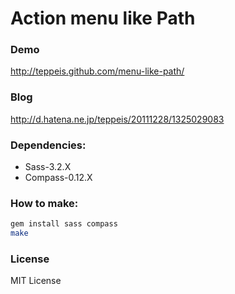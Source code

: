 Action menu like Path
=====================

### Demo
http://teppeis.github.com/menu-like-path/

### Blog
http://d.hatena.ne.jp/teppeis/20111228/1325029083

### Dependencies:
* Sass-3.2.X
* Compass-0.12.X

### How to make:
```bash
gem install sass compass
make
```

### License
MIT License
